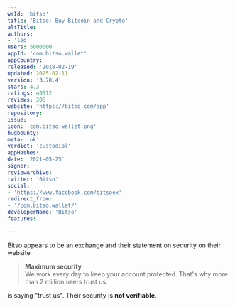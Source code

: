 ```yaml
---
wsId: 'bitso'
title: 'Bitso: Buy Bitcoin and Crypto'
altTitle: 
authors:
- 'leo'
users: 5000000
appId: 'com.bitso.wallet'
appCountry: 
released: '2018-02-19'
updated: 2025-02-11
version: '3.78.4'
stars: 4.3
ratings: 40512
reviews: 306
website: 'https://bitso.com/app'
repository: 
issue: 
icon: 'com.bitso.wallet.png'
bugbounty: 
meta: 'ok'
verdict: 'custodial'
appHashes: 
date: '2021-05-25'
signer: 
reviewArchive: 
twitter: 'Bitso'
social:
- 'https://www.facebook.com/bitsoex'
redirect_from:
- '/com.bitso.wallet/'
developerName: 'Bitso'
features: 

---
```


Bitso appears to be an exchange and their statement on security on their website

> **Maximum security**<br>
  We work every day to keep your account protected. That's why more than 2
  million users trust us.

is saying "trust us". Their security is **not verifiable**.
